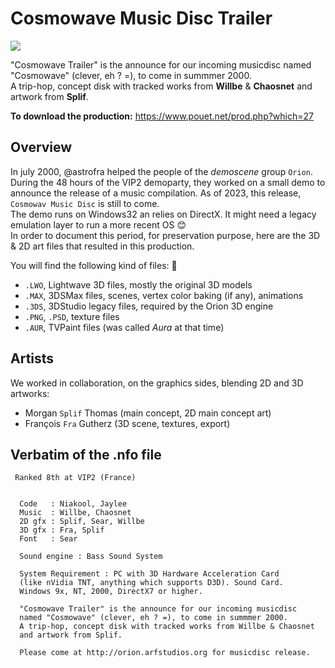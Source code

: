 # Cosmowave Music Disc Trailer

![](img/ms-cosmowave.png)

"Cosmowave Trailer" is the announce for our incoming musicdisc named "Cosmowave" (clever, eh ? =), to come in summmer 2000.<br>
A trip-hop, concept disk with tracked works from **Willbe** & **Chaosnet** and artwork from **Splif**.

**To download the production:** https://www.pouet.net/prod.php?which=27

## Overview

In july 2000, @astrofra helped the people of the _demoscene_ group `Orion`. During the 48 hours of the VIP2 demoparty, they worked on a small demo to announce the release of a music compilation. As of 2023, this release, `Cosmowav Music Disc` is still to come.<br>
The demo runs on Windows32 an relies on DirectX. It might need a legacy emulation layer to run a more recent OS :blush:<br>
In order to document this period, for preservation purpose, here are the 3D & 2D art files that resulted in this production.

You will find the following kind of files: :floppy_disk:
* `.LWO`, Lightwave 3D files, mostly the original 3D models
* `.MAX`, 3DSMax files, scenes, vertex color baking (if any), animations
* `.3DS`, 3DStudio legacy files, required by the Orion 3D engine
* `.PNG`, `.PSD`, texture files
* `.AUR`, TVPaint files (was called _Aura_ at that time)

## Artists

We worked in collaboration, on the graphics sides, blending 2D and 3D artworks: 
* Morgan `Splif` Thomas (main concept, 2D main concept art)
* François `Fra` Gutherz (3D scene, textures, export)

## Verbatim of the .nfo file

```
 Ranked 8th at VIP2 (France)


  Code   : Niakool, Jaylee
  Music  : Willbe, Chaosnet
  2D gfx : Splif, Sear, Willbe
  3D gfx : Fra, Splif
  Font   : Sear

  Sound engine : Bass Sound System

  System Requirement : PC with 3D Hardware Acceleration Card
  (like nVidia TNT, anything which supports D3D). Sound Card.
  Windows 9x, NT, 2000, DirectX7 or higher.
  
  "Cosmowave Trailer" is the announce for our incoming musicdisc
  named "Cosmowave" (clever, eh ? =), to come in summmer 2000.
  A trip-hop, concept disk with tracked works from Willbe & Chaosnet
  and artwork from Splif.  

  Please come at http://orion.arfstudios.org for musicdisc release.
``` 
